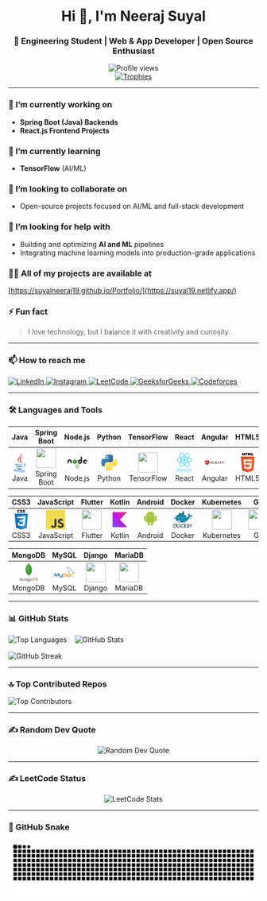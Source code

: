 <h1 align="center">Hi 👋, I'm Neeraj Suyal</h1>
<h3 align="center">🚀 Engineering Student | Web & App Developer | Open Source Enthusiast</h3>

<p align="center">
  <img src="https://komarev.com/ghpvc/?username=suyalneeraj19&label=Profile%20views&color=0e75b6&style=flat" alt="Profile views" />
  <br />
  <a href="https://github.com/ryo-ma/github-profile-trophy"> <img src="https://github-profile-trophy.vercel.app/?username=suyalneeraj19&theme=light" alt="Trophies" /> </a>

</p>

---

### 🔭 I’m currently working on
- **Spring Boot (Java) Backends**
- **React.js Frontend Projects**

### 🌱 I’m currently learning
- **TensorFlow** (AI/ML)

### 👯 I’m looking to collaborate on
- Open-source projects focused on AI/ML and full-stack development

### 🤝 I’m looking for help with
- Building and optimizing **AI and ML** pipelines
- Integrating machine learning models into production-grade applications

### 👨‍💻 All of my projects are available at
[https://suyalneeraj19.github.io/Portfolio/](https://suyal19.netlify.app/)

### ⚡ Fun fact
> I love technology, but I balance it with creativity and curiosity.

---

### 📫 How to reach me
<p align="left">
  <a href="https://linkedin.com/in/suyalneeraj19" target="_blank">
    <img align="center" src="https://raw.githubusercontent.com/rahuldkjain/github-profile-readme-generator/master/src/images/icons/Social/linked-in-alt.svg" alt="LinkedIn" height="30" width="40" />
  </a>
  <a href="https://instagram.com/suyal_19" target="_blank">
    <img align="center" src="https://raw.githubusercontent.com/rahuldkjain/github-profile-readme-generator/master/src/images/icons/Social/instagram.svg" alt="Instagram" height="30" width="40" />
  </a>
  <a href="https://www.leetcode.com/suyalneeraj09" target="_blank">
    <img align="center" src="https://raw.githubusercontent.com/rahuldkjain/github-profile-readme-generator/master/src/images/icons/Social/leet-code.svg" alt="LeetCode" height="30" width="40" />
  </a>
  <a href="https://auth.geeksforgeeks.org/user/suyalneeraj19" target="_blank">
    <img align="center" src="https://raw.githubusercontent.com/rahuldkjain/github-profile-readme-generator/master/src/images/icons/Social/geeks-for-geeks.svg" alt="GeeksforGeeks" height="30" width="40" />
  </a>
  <a href="https://codeforces.com/profile/suyal_19" target="_blank">
    <img align="center" src="https://raw.githubusercontent.com/simple-icons/simple-icons/develop/icons/codeforces.svg" alt="Codeforces" height="30" width="40" />
  </a>
</p>

---

### 🛠 Languages and Tools


| Java                          | Spring Boot                    | Node.js                         | Python                         | TensorFlow                       | React                          | Angular                       | HTML5                           |
|:-----------------------------:|:------------------------------:|:-------------------------------:|:------------------------------:|:--------------------------------:|:------------------------------:|:-----------------------------:|:-------------------------------:|
| <img src="https://raw.githubusercontent.com/devicons/devicon/master/icons/java/java-original.svg" width="40" height="40"/><br>Java | <img src="https://www.vectorlogo.zone/logos/springio/springio-icon.svg" width="40" height="40"/><br>Spring Boot | <img src="https://raw.githubusercontent.com/devicons/devicon/master/icons/nodejs/nodejs-original-wordmark.svg" width="40" height="40"/><br>Node.js | <img src="https://raw.githubusercontent.com/devicons/devicon/master/icons/python/python-original.svg" width="40" height="40"/><br>Python | <img src="https://www.vectorlogo.zone/logos/tensorflow/tensorflow-icon.svg" width="40" height="40"/><br>TensorFlow | <img src="https://raw.githubusercontent.com/devicons/devicon/master/icons/react/react-original-wordmark.svg" width="40" height="40"/><br>React | <img src="https://raw.githubusercontent.com/devicons/devicon/master/icons/angularjs/angularjs-original-wordmark.svg" width="40" height="40"/><br>Angular | <img src="https://raw.githubusercontent.com/devicons/devicon/master/icons/html5/html5-original-wordmark.svg" width="40" height="40"/><br>HTML5 |

| CSS3                          | JavaScript                     | Flutter                         | Kotlin                         | Android                         | Docker                         | Kubernetes                     | Git                             |
|:-----------------------------:|:------------------------------:|:-------------------------------:|:------------------------------:|:--------------------------------:|:------------------------------:|:-----------------------------:|:------------------------------:|
| <img src="https://raw.githubusercontent.com/devicons/devicon/master/icons/css3/css3-original-wordmark.svg" width="40" height="40"/><br>CSS3 | <img src="https://raw.githubusercontent.com/devicons/devicon/master/icons/javascript/javascript-original.svg" width="40" height="40"/><br>JavaScript | <img src="https://www.vectorlogo.zone/logos/flutterio/flutterio-icon.svg" width="40" height="40"/><br>Flutter | <img src="https://raw.githubusercontent.com/devicons/devicon/master/icons/kotlin/kotlin-original.svg" width="40" height="40"/><br>Kotlin | <img src="https://raw.githubusercontent.com/devicons/devicon/master/icons/android/android-original-wordmark.svg" width="40" height="40"/><br>Android | <img src="https://raw.githubusercontent.com/devicons/devicon/master/icons/docker/docker-original-wordmark.svg" width="40" height="40"/><br>Docker | <img src="https://www.vectorlogo.zone/logos/kubernetes/kubernetes-icon.svg" width="40" height="40"/><br>Kubernetes | <img src="https://raw.githubusercontent.com/simple-icons/simple-icons/develop/icons/git.svg" width="40" height="40"/><br>Git |

| MongoDB                       | MySQL                           | Django                          | MariaDB                         |
|:-----------------------------:|:------------------------------:|:-------------------------------:|:--------------------------------:|
| <img src="https://raw.githubusercontent.com/devicons/devicon/master/icons/mongodb/mongodb-original-wordmark.svg" width="40" height="40"/><br>MongoDB | <img src="https://raw.githubusercontent.com/devicons/devicon/master/icons/mysql/mysql-original-wordmark.svg" width="40" height="40"/><br>MySQL | <img src="https://cdn.worldvectorlogo.com/logos/django.svg" width="40" height="40"/><br>Django | <img src="https://www.vectorlogo.zone/logos/mariadb/mariadb-icon.svg" width="40" height="40"/><br>MariaDB |



---

### 📊 GitHub Stats

<p align="left">
  <img align="center" src="https://github-readme-stats.vercel.app/api/top-langs?username=suyalneeraj19&show_icons=true&locale=en&layout=compact" alt="Top Languages" />
  &nbsp;&nbsp;
  <img align="center" src="https://github-readme-stats.vercel.app/api?username=suyalneeraj19&show_icons=true&locale=en" alt="GitHub Stats" />
</p>

<p align="left">
  <img align="center" src="https://github-readme-streak-stats.herokuapp.com/?user=suyalneeraj19" alt="GitHub Streak" />
</p>

---

### 🔝 Top Contributed Repos
<p align="left">
  <img src="https://github-contributor-stats.vercel.app/api?username=suyalneeraj19&limit=5&theme=dark&combine_all_yearly_contributions=true" alt="Top Contributors" />
</p>

---

### ✍️ Random Dev Quote

<p align="center">
  <img src="https://quotes-github-readme.vercel.app/api?type=horizontal&theme=radical" alt="Random Dev Quote" />
</p>

---

### ✍️ LeetCode Status

<p align="center">
  <img src="https://leetcard.jacoblin.cool/suyalneeraj09" alt="LeetCode Stats" />
</p>

---

### 🐍 GitHub Snake

<p align="center">
  <img src="https://raw.githubusercontent.com/suyalneeraj19/suyalneeraj19/output/snake.svg" alt="GitHub Snake" />
</p>
